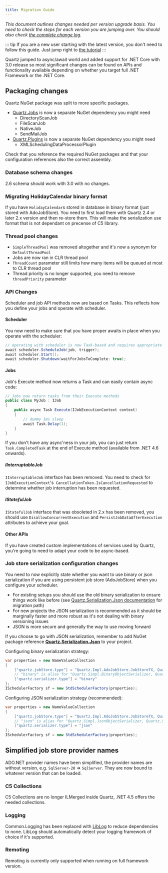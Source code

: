 ```yaml
---
title: Migration Guide
---
```


*This document outlines changes needed per version upgrade basis. You need to check the steps for each version you are jumping over. You should also check [the complete change log](https://raw.github.com/quartznet/quartznet/master/changelog.md).*

::: tip
If you are a new user starting with the latest version, you don't need to follow this guide. Just jump right to [the tutorial](tutorial/index.html)
:::

Quartz jumped to async/await world and added support for .NET Core with 3.0 release so most significant changes
can be found on APIs and functionality available depending on whether you target full .NET Framework or the .NET Core. 

## Packaging changes

Quartz NuGet package was split to more specific packages.

* [Quartz.Jobs](https://www.nuget.org/packages/Quartz.Jobs) is now a separate NuGet dependency you might need
  * DirectoryScanJob
  * FileScanJob
  * NativeJob
  * SendMailJob
* [Quartz.Plugins](https://www.nuget.org/packages/Quartz.Plugins) is now a separate NuGet dependency you might need
  * XMLSchedulingDataProcessorPlugin
  
Check that you reference the required NuGet packages and that your configuration references also the correct assembly.

### Database schema changes

2.6 schema should work with 3.0 with no changes.

### Migrating HolidayCalendar binary format

If you have `HolidayCalendar`s stored in database in binary format (just stored with AdoJobStore). You need to first load them with Quartz 2.4 or later 2.x version and then re-store them.
This will make the serialization use format that is not dependant on precense of C5 library.

### Thread pool changes

* `SimpleThreadPool` was removed altogether and it's now a synonym for `DefaultThreadPool`
* Jobs are now ran in CLR thread pool
* `ThreadCount` parameter still limits how many items will be queued at most to CLR thread pool
* Thread priority is no longer supported, you need to remove `threadPriority` parameter

### API Changes

Scheduler and job API methods now are based on Tasks. This reflects how you define your jobs and operate with scheduler.
				
#### Scheduler 

You now need to make sure that you have proper awaits in place when you operate with the scheduler:

```csharp
// operating with scheduler is now Task-based and requires appropriate awaits
await scheduler.ScheduleJob(job, trigger);
await scheduler.Start();
await scheduler.Shutdown(waitForJobsToComplete: true);
```

#### Jobs

Job's Execute method now returns a Task and can easily contain async code:

```csharp
// Jobs now return tasks from their Execute methods
public class MyJob : IJob
{
    public async Task Execute(IJobExecutionContext context)
    {
        // dummy 1ms sleep
        await Task.Delay(1);
    }
}
```

If you don't have any async'ness in your job, you can just  return `Task.CompletedTask` at the end of Execute method (available from .NET 4.6 onwards).

##### IInterruptableJob

`IInterruptableJob` interface has been removed. You need to check for `IJobExecutionContext`'s` CancellationToken.IsCancellationRequested` to determine whether job interruption has been requested.

##### IStatefulJob

`IStatefulJob` interface that was obsoleted in 2.x has been removed, you should use `DisallowConcurrentExecution` and `PersistJobDataAfterExecution` attributes to achieve your goal.

#### Other APIs

If you have created custom implementations of services used by Quartz, you're going to need to adapt your code to be async-based.

### Job store serialization configuration changes

You need to now explicitly state whether you want to use binary or json serialization if you are using persistent job store (AdoJobStore) when you configure your scheduler. 

* For existing setups you should use the old binary serialization to ensure things work like before (see [Quartz.Serialization.Json documentation](packages/json-serialization.md) for migration path)
* For new projects the JSON serialization is recommended as it should be marginally faster and more robust as it's not dealing with binary versioning issues 
* JSON is more secure and generally the way to use moving forward

If you choose to go with JSON serialization, remember to add NuGet package reference **[Quartz.Serialization.Json](https://www.nuget.org/packages/Quartz.Serialization.Json/)** to your project.

Configuring binary serialization strategy:

```csharp
var properties = new NameValueCollection
{
	["quartz.jobStore.type"] = "Quartz.Impl.AdoJobStore.JobStoreTX, Quartz",
	// "binary" is alias for "Quartz.Simpl.BinaryObjectSerializer, Quartz" 
	["quartz.serializer.type"] = "binary"
};
ISchedulerFactory sf = new StdSchedulerFactory(properties);
```

Configuring JSON serialization strategy (recommended):

```csharp
var properties = new NameValueCollection
{
	["quartz.jobStore.type"] = "Quartz.Impl.AdoJobStore.JobStoreTX, Quartz",
	// "json" is alias for "Quartz.Simpl.JsonObjectSerializer, Quartz.Serialization.Json" 
	["quartz.serializer.type"] = "json"
};
ISchedulerFactory sf = new StdSchedulerFactory(properties);
```

## Simplified job store provider names

ADO.NET provider names have been simplified, the provider names are without version, e.g. `SqlServer-20` => `SqlServer`. They are now bound to whatever version that can be loaded.

### C5 Collections

C5 Collections are no longer ILMerged inside Quartz, .NET 4.5 offers the needed collections.

### Logging

Common.Logging has been replaced with [LibLog](https://github.com/damianh/LibLog) to reduce dependencies to none. LibLog should automatically detect your logging framework of choice if it's supported.

### Remoting

Remoting is currently only supported when running on full framework version.
